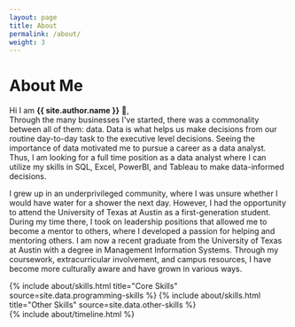 ```yaml
---
layout: page
title: About
permalink: /about/
weight: 3
---
```


# **About Me**

Hi I am **{{ site.author.name }}** :wave:,<br>
Through the many businesses I've started, there was a commonality between all of them: data. Data is what helps us make decisions from our routine day-to-day task to the executive level decisions. Seeing the importance of data motivated me to pursue a career as a data analyst. Thus, I am looking for a full time position as a data analyst where I can utilize my skills in SQL, Excel, PowerBI, and Tableau to make data-informed decisions.

I grew up in an underprivileged community, where I was unsure whether I would have water for a shower the next day. However, I had the opportunity to attend the University of Texas at Austin as a first-generation student. During my time there, I took on leadership positions that allowed me to become a mentor to others, where I developed a passion for helping and mentoring others. I am now a recent graduate from the University of Texas at Austin with a degree in Management Information Systems. Through my coursework, extracurricular involvement, and campus resources, I have become more culturally aware and have grown in various ways.

<div class="row">
{% include about/skills.html title="Core Skills" source=site.data.programming-skills %}
{% include about/skills.html title="Other Skills" source=site.data.other-skills %}
</div>

<div class="row">
{% include about/timeline.html %}
</div>